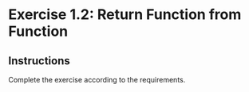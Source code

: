 # Exercise 1.2: Return Function from Function

## Instructions

Complete the exercise according to the requirements.
